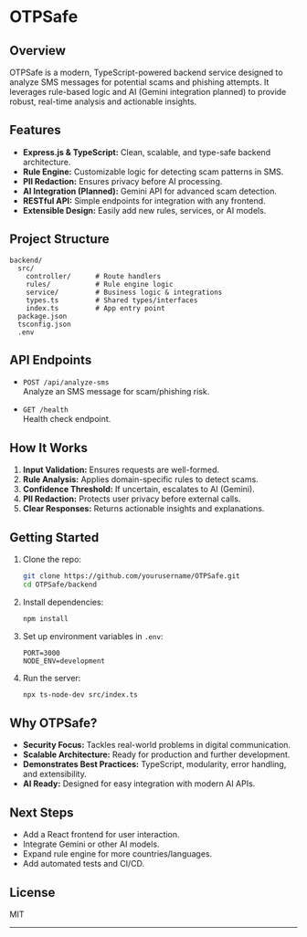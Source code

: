 # OTPSafe

## Overview
OTPSafe is a modern, TypeScript-powered backend service designed to analyze SMS messages for potential scams and phishing attempts. It leverages rule-based logic and AI (Gemini integration planned) to provide robust, real-time analysis and actionable insights.

## Features
- **Express.js & TypeScript:** Clean, scalable, and type-safe backend architecture.
- **Rule Engine:** Customizable logic for detecting scam patterns in SMS.
- **PII Redaction:** Ensures privacy before AI processing.
- **AI Integration (Planned):** Gemini API for advanced scam detection.
- **RESTful API:** Simple endpoints for integration with any frontend.
- **Extensible Design:** Easily add new rules, services, or AI models.

## Project Structure
```
backend/
  src/
    controller/      # Route handlers
    rules/           # Rule engine logic
    service/         # Business logic & integrations
    types.ts         # Shared types/interfaces
    index.ts         # App entry point
  package.json
  tsconfig.json
  .env
```

## API Endpoints

- `POST /api/analyze-sms`  
  Analyze an SMS message for scam/phishing risk.

- `GET /health`  
  Health check endpoint.

## How It Works

1. **Input Validation:** Ensures requests are well-formed.
2. **Rule Analysis:** Applies domain-specific rules to detect scams.
3. **Confidence Threshold:** If uncertain, escalates to AI (Gemini).
4. **PII Redaction:** Protects user privacy before external calls.
5. **Clear Responses:** Returns actionable insights and explanations.

## Getting Started

1. Clone the repo:
   ```bash
   git clone https://github.com/yourusername/OTPSafe.git
   cd OTPSafe/backend
   ```
2. Install dependencies:
   ```bash
   npm install
   ```
3. Set up environment variables in `.env`:
   ```
   PORT=3000
   NODE_ENV=development
   ```
4. Run the server:
   ```bash
   npx ts-node-dev src/index.ts
   ```

## Why OTPSafe?

- **Security Focus:** Tackles real-world problems in digital communication.
- **Scalable Architecture:** Ready for production and further development.
- **Demonstrates Best Practices:** TypeScript, modularity, error handling, and extensibility.
- **AI Ready:** Designed for easy integration with modern AI APIs.

## Next Steps

- Add a React frontend for user interaction.
- Integrate Gemini or other AI models.
- Expand rule engine for more countries/languages.
- Add automated tests and CI/CD.

## License

MIT

---

